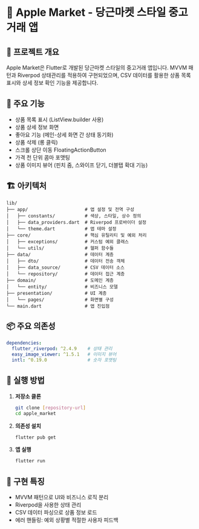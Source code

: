 # 🍎 Apple Market - 당근마켓 스타일 중고거래 앱

## 📌 프로젝트 개요

Apple Market은 Flutter로 개발된 당근마켓 스타일의 중고거래 앱입니다. MVVM 패턴과 Riverpod 상태관리를 적용하여 구현되었으며, CSV 데이터를 활용한 상품 목록 표시와 상세 정보 확인 기능을 제공합니다.

## 📱 주요 기능

- 상품 목록 표시 (ListView.builder 사용)
- 상품 상세 정보 화면
- 좋아요 기능 (메인-상세 화면 간 상태 동기화)
- 상품 삭제 (롱 클릭)
- 스크롤 상단 이동 FloatingActionButton
- 가격 천 단위 콤마 포맷팅
- 상품 이미지 뷰어 (핀치 줌, 스와이프 닫기, 더블탭 확대 기능)

## 🏗️ 아키텍처

```
lib/
├── app/                     # 앱 설정 및 전역 구성
│   ├── constants/           # 색상, 스타일, 상수 정의
│   ├── data_providers.dart  # Riverpod 프로바이더 설정
│   └── theme.dart           # 앱 테마 설정
├── core/                    # 핵심 유틸리티 및 예외 처리
│   ├── exceptions/          # 커스텀 예외 클래스
│   └── utils/               # 헬퍼 함수들
├── data/                    # 데이터 계층
│   ├── dto/                 # 데이터 전송 객체
│   ├── data_source/         # CSV 데이터 소스
│   └── repository/          # 데이터 접근 계층
├── domain/                  # 도메인 계층
│   └── entity/              # 비즈니스 모델
├── presentation/            # UI 계층
│   └── pages/               # 화면별 구성
└── main.dart                # 앱 진입점
```

## 📦 주요 의존성

```yaml
dependencies:
  flutter_riverpod: ^2.4.9    # 상태 관리
  easy_image_viewer: ^1.5.1   # 이미지 뷰어
  intl: ^0.19.0               # 숫자 포맷팅
```

## 🚀 실행 방법

1. **저장소 클론**
   ```bash
   git clone [repository-url]
   cd apple_market
   ```

2. **의존성 설치**
   ```bash
   flutter pub get
   ```

3. **앱 실행**
   ```bash
   flutter run
   ```

## 🎯 구현 특징

- MVVM 패턴으로 UI와 비즈니스 로직 분리
- Riverpod을 사용한 상태 관리
- CSV 데이터 파싱으로 상품 정보 로드
- 에러 핸들링: 예외 상황별 적절한 사용자 피드백
